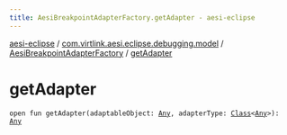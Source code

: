 ```yaml
---
title: AesiBreakpointAdapterFactory.getAdapter - aesi-eclipse
---
```


[aesi-eclipse](../../index.html) / [com.virtlink.aesi.eclipse.debugging.model](../index.html) / [AesiBreakpointAdapterFactory](index.html) / [getAdapter](.)

# getAdapter

`open fun getAdapter(adaptableObject: `[`Any`](https://kotlinlang.org/api/latest/jvm/stdlib/kotlin/-any/index.html)`, adapterType: `[`Class`](http://docs.oracle.com/javase/6/docs/api/java/lang/Class.html)`<`[`Any`](https://kotlinlang.org/api/latest/jvm/stdlib/kotlin/-any/index.html)`>): `[`Any`](https://kotlinlang.org/api/latest/jvm/stdlib/kotlin/-any/index.html)
